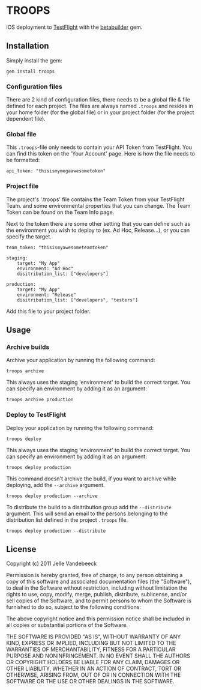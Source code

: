 # TROOPS

iOS deployment to [TestFlight](http://testflightapp.com) with the [betabuilder](http://rubygems.org/gems/betabuilder) gem.

## Installation

Simply install the gem:

    gem install troops

### Configuration files

There are 2 kind of configuration files, there needs to be a global file & file defined for each project. The files are always named `.troops` and resides in your home folder (for the global file) or in your project folder (for the project dependent file).

### Global file

This `.troops`-file only needs to contain your API Token from TestFlight. You can find this token on the 'Your Account' page. Here is how the file needs to be formatted:

    api_token: "thisismymegaawesometoken"

### Project file

The project's '.troops' file contains the Team Token from your TestFlight Team. and some environmental properties that you can change. The Team Token can be found on the Team Info page.

Next to the token there are some other setting that you can define such as the environment you wish to deploy to (ex. Ad Hoc, Release...), or you can specify the target.

    team_token: "thisismyawesometeamtoken"
    
    staging:
        target: "My App"
        environment: "Ad Hoc"
        disitribution_list: ["developers"]
    
    production:
        target: "My App"
        environment: "Release"
        disitribution_list: ["developers", "testers"]

Add this file to your project folder.

## Usage

### Archive builds

Archive your application by running the following command:
    
    troops archive

This always uses the staging 'environment' to build the correct target. You can specify an environment by adding it as an argument:

    troops archive production

### Deploy to TestFlight

Deploy your application by running the following command:
    
    troops deploy

This always uses the staging 'environment' to build the correct target. You can specify an environment by adding it as an argument:

    troops deploy production

This command doesn't archive the build, if you want to archive while deploying, add the `--archive` argument.

    troops deploy production --archive

To distribute the build to a disitribution group add the `--distribute` argument. This will send an email to the persons belonging to the distribution list defined in the project `.troops` file.

    troops deploy production --distribute
    
## License

Copyright (c) 2011 Jelle Vandebeeck

Permission is hereby granted, free of charge, to any person obtaining
a copy of this software and associated documentation files (the
"Software"), to deal in the Software without restriction, including
without limitation the rights to use, copy, modify, merge, publish,
distribute, sublicense, and/or sell copies of the Software, and to
permit persons to whom the Software is furnished to do so, subject to
the following conditions:

The above copyright notice and this permission notice shall be
included in all copies or substantial portions of the Software.

THE SOFTWARE IS PROVIDED "AS IS", WITHOUT WARRANTY OF ANY KIND,
EXPRESS OR IMPLIED, INCLUDING BUT NOT LIMITED TO THE WARRANTIES OF
MERCHANTABILITY, FITNESS FOR A PARTICULAR PURPOSE AND
NONINFRINGEMENT. IN NO EVENT SHALL THE AUTHORS OR COPYRIGHT HOLDERS BE
LIABLE FOR ANY CLAIM, DAMAGES OR OTHER LIABILITY, WHETHER IN AN ACTION
OF CONTRACT, TORT OR OTHERWISE, ARISING FROM, OUT OF OR IN CONNECTION
WITH THE SOFTWARE OR THE USE OR OTHER DEALINGS IN THE SOFTWARE.
